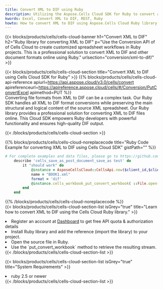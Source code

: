 ```yaml
---
title: Convert XML to DIF using Ruby 
description: Utilizing the Aspose.Cells Cloud SDK for Ruby to convert a XML format file to a DIF format file. 
kwords: Excel, Convert XML to DIF, REST, Ruby
howto: How to convert XML to DIF using Aspose.Cells Cloud Ruby library.
---
```



{{< blocks/products/cells/cells-cloud-banner h1="Convert XML to DIF" h2="Ruby library for converting XML to DIF" p="Use the Conversion API of of Cells Cloud to create customized spreadsheet workflows in Ruby projects. This is a professional solution to convert XML to DIF and other document formats online using Ruby." urlsection="conversion/xml-to-dif/" >}}

{{< blocks/products/cells/cells-cloud-section  title="Convert XML to DIF using Cells Cloud SDK for Ruby" >}}
{{% blocks/products/cells/cells-cloud-api-reference  apiurl=https://api.aspose.cloud/v3.0/cells/convert  apireferenceurl=https://apireference.aspose.cloud/cells/#/Conversion/PutConvertExcel  apimethod=PUT %}}
<br/>
Converting file formats from XML to DIF can be a complex task. Our Ruby SDK handles all XML to DIF format conversions while preserving the main structural and logical content of the source XML spreadsheet. Our Ruby library provides a professional solution for converting XML to DIF files online. This Cloud SDK empowers Ruby developers with powerful functionality and ensures high-quality DIF output.

{{< /blocks/products/cells/cells-cloud-section >}}

{{% blocks/products/cells/cells-cloud-noreplacecode title="Ruby Code Example for converting XML to DIF using Cells Cloud SDK" gistPath="" %}}
 
```ruby
# For complete examples and data files, please go to https://github.com/aspose-cells-cloud/aspose-cells-cloud-ruby/
    describe 'cells_save_as_post_document_save_as test' do
        it "should work" do
            @instance = AsposeCellsCloud::CellsApi.new($client_id,$client_secret,"v3.0","https://api.aspose.cloud/")
            name = "BOOK1.xml"
            format = 'dif'
            @instance.cells_workbook_put_convert_workbook( ::File.open(File.expand_path("data/"+name),"r")  {|io| io.read(io.size) },{:format=>format})     
        end
    end
```
 
{{% /blocks/products/cells/cells-cloud-noreplacecode  %}}
<br/>
{{< blocks/products/cells/cells-cloud-section-list isGrey="true"  title="Learn how to convert XML to DIF using the Cells Cloud Ruby library." >}}
<li>Register an account at <a href="https://dashboard.aspose.cloud/">Dashboard</a> to get free API quota & authorization details</li>
<li>Install Ruby library and add the reference (import the library) to your project.</li>
<li>Open the source file in Ruby.</li>
<li>Use the `put_convert_workbook` method to retrieve the resulting stream.</li>
{{< /blocks/products/cells/cells-cloud-section-list >}}

{{< blocks/products/cells/cells-cloud-section-list isGrey="true"  title="System Requirements" >}}
<li>ruby 2.5 or newer</li>
{{< /blocks/products/cells/cells-cloud-section-list >}}
